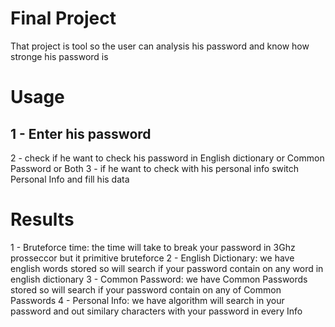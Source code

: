 # Final Project

That project is tool so the user can analysis his password and know how stronge his password is

# Usage

## 1 - Enter his password
2 - check if he want to check his password in English dictionary or Common Password or Both
3 - if he want to check with his personal info switch Personal Info and fill his data


# Results 

1 - Bruteforce time: the time will take to break your password in 3Ghz prosseccor but it primitive bruteforce
2 - English Dictionary: we have english words stored so will search if your password contain on any word in english dictionary
3 - Common Password: we have Common Passwords stored so will search if your password contain on any of Common Passwords
4 - Personal Info: we have algorithm will search in your password and out similary characters with your password in every Info
